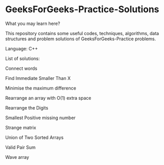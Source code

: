 # GeeksForGeeks-Practice-Solutions

What you may learn here?

This repository contains some useful codes, techniques, algorithms, data structures and problem solutions of GeeksForGeeks-Practice problems.

Language: C++

List of solutions:

Connect words

Find Immediate Smaller Than X

Minimise the maximum difference

Rearrange an array with O(1) extra space

Rearrange the Digits

Smallest Positive missing number

Strange matrix

Union of Two Sorted Arrays

Valid Pair Sum

Wave array
